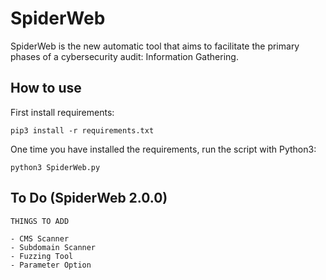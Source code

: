 # SpiderWeb
SpiderWeb is the new automatic tool that aims to facilitate the primary phases of a cybersecurity audit: Information Gathering.

## How to use
First install requirements:

``pip3 install -r requirements.txt``

One time you have installed the requirements, run the script with Python3:

``python3 SpiderWeb.py``

## To Do (SpiderWeb 2.0.0)

```
THINGS TO ADD

- CMS Scanner
- Subdomain Scanner
- Fuzzing Tool
- Parameter Option
```
